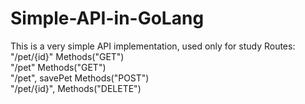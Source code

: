 # Simple-API-in-GoLang
This is a very simple API implementation, used only for study
Routes:
<br>
"/pet/{id}" Methods("GET") <br>
"/pet" Methods("GET") <br>
"/pet", savePet Methods("POST") <br>
"/pet/{id}", Methods("DELETE") <br>

